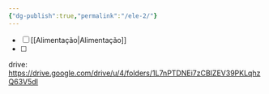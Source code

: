 ```yaml
---
{"dg-publish":true,"permalink":"/ele-2/"}
---
```


- [ ] [[Alimentação\|Alimentação]]
- [ ] 
drive: https://drive.google.com/drive/u/4/folders/1L7nPTDNEi7zCBIZEV39PKLqhzQ63V5dI